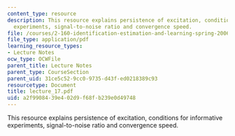 ```yaml
---
content_type: resource
description: This resource explains persistence of excitation, conditions for informative
  experiments, signal-to-noise ratio and convergence speed.
file: /courses/2-160-identification-estimation-and-learning-spring-2006/a2f9908439e402d9f68fb239e0d49748_lecture_17.pdf
file_type: application/pdf
learning_resource_types:
- Lecture Notes
ocw_type: OCWFile
parent_title: Lecture Notes
parent_type: CourseSection
parent_uid: 31ce5c52-9cc0-9735-d43f-ed0218389c93
resourcetype: Document
title: lecture_17.pdf
uid: a2f99084-39e4-02d9-f68f-b239e0d49748
---
```

This resource explains persistence of excitation, conditions for informative experiments, signal-to-noise ratio and convergence speed.

